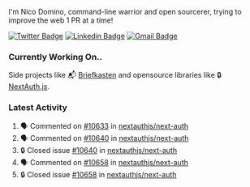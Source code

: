 
I'm Nico Domino, command-line warrior and open sourcerer, trying to improve the web 1 PR at a time!

[![Twitter Badge](https://img.shields.io/badge/-@ndom91-1ca0f1?style=flat-square&labelColor=1ca0f1&logo=twitter&logoColor=white&link=https://twitter.com/ndom91)](https://twitter.com/ndom91) [![Linkedin Badge](https://img.shields.io/badge/-ndom91-blue?style=flat-square&logo=Linkedin&logoColor=white&link=https://www.linkedin.com/in/ndom91/)](https://www.linkedin.com/in/ndom91/) [![Gmail Badge](https://img.shields.io/badge/-yo@ndo.dev-c14438?style=flat-square&logo=mail.ru&logoColor=white&link=mailto:yo@ndo.dev)](mailto:yo@ndo.dev)

### Currently Working On..

Side projects like 📬 [Briefkasten](https://briefkastenhq.com) and opensource libraries like 🔒 [NextAuth.js](https://github.com/nextauthjs/next-auth).

<!--START_SECTION_PROFILE_VIEWS:readme-info-->
<!--END_SECTION_PROFILE_VIEWS:readme-info-->

<!--START_SECTION_DAILY_COMMIT:readme-info-->
<!--END_SECTION_DAILY_COMMIT:readme-info-->

<!--START_SECTION_WEEKLY_COMMIT:readme-info-->
<!--END_SECTION_WEEKLY_COMMIT:readme-info-->

### Latest Activity

<!--START_SECTION:activity-->
1. 🗣 Commented on [#10633](https://github.com/nextauthjs/next-auth/issues/10633#issuecomment-2068141011) in [nextauthjs/next-auth](https://github.com/nextauthjs/next-auth)
2. 🗣 Commented on [#10640](https://github.com/nextauthjs/next-auth/issues/10640#issuecomment-2068136993) in [nextauthjs/next-auth](https://github.com/nextauthjs/next-auth)
3. 🔒 Closed issue [#10640](https://github.com/nextauthjs/next-auth/issues/10640) in [nextauthjs/next-auth](https://github.com/nextauthjs/next-auth)
4. 🗣 Commented on [#10658](https://github.com/nextauthjs/next-auth/issues/10658#issuecomment-2068135026) in [nextauthjs/next-auth](https://github.com/nextauthjs/next-auth)
5. 🔒 Closed issue [#10658](https://github.com/nextauthjs/next-auth/issues/10658) in [nextauthjs/next-auth](https://github.com/nextauthjs/next-auth)
<!--END_SECTION:activity-->
